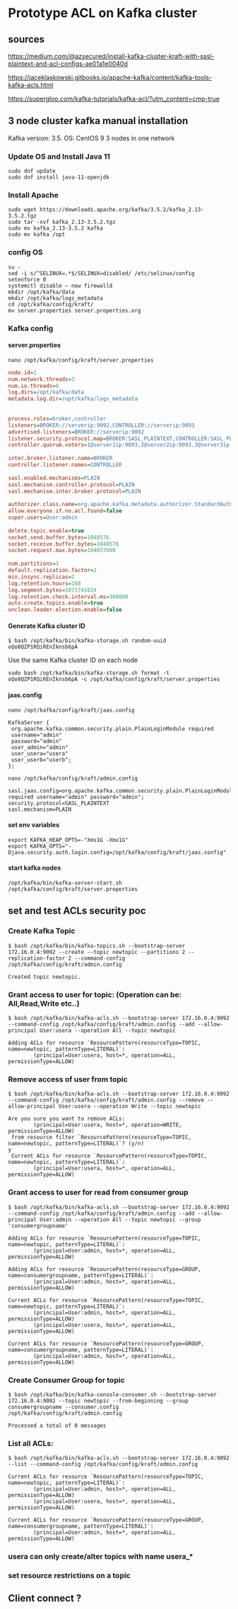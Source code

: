 # Prototype ACL on Kafka cluster

## sources

<https://medium.com/@azsecured/install-kafka-cluster-kraft-with-sasl-plaintext-and-acl-configs-ae01a1e0040d>

<https://jaceklaskowski.gitbooks.io/apache-kafka/content/kafka-tools-kafka-acls.html>

https://supergloo.com/kafka-tutorials/kafka-acl/?utm_content=cmp-true



## 3 node cluster kafka manual installation

Kafka version: 3.5.
OS: CentOS 9
3 nodes in one network

### Update OS and Install Java 11

``` console
sudo dnf update
sudo dnf install java-11-openjdk
```

### Install Apache

```console
sudo wget https://downloads.apache.org/kafka/3.5.2/kafka_2.13-3.5.2.tgz
sudo tar -xvf kafka_2.13-3.5.2.tgz
sudo mv kafka_2.13-3.5.2 kafka
sudo mv kafka /opt
```

### config OS

```console
su - 
sed -i s/^SELINUX=.*$/SELINUX=disabled/ /etc/selinux/config
setenforce 0
systemctl disable — now firewalld
mkdir /opt/kafka/data
mkdir /opt/kafka/logs_metadata
cd /opt/kafka/config/kraft/
mv server.properties server.properties.org

```

### Kafka config

#### server.properties

```console
nano /opt/kafka/config/kraft/server.properties
```

```ini
node.id=1
num.network.threads=3
num.io.threads=8
log.dirs=/opt/kafka/data
metadata.log.dir=/opt/kafka/logs_metadata
 
 
process.roles=broker,controller
listeners=BROKER://serverip:9092,CONTROLLER://serverip:9093
advertised.listeners=BROKER://serverip:9092
listener.security.protocol.map=BROKER:SASL_PLAINTEXT,CONTROLLER:SASL_PLAINTEXT
controller.quorum.voters=1@server1ip:9093,2@server2ip:9093,3@server3ip:9093
 
inter.broker.listener.name=BROKER
controller.listener.names=CONTROLLER
 
sasl.enabled.mechanisms=PLAIN
sasl.mechanism.controller.protocol=PLAIN
sasl.mechanism.inter.broker.protocol=PLAIN
 
authorizer.class.name=org.apache.kafka.metadata.authorizer.StandardAuthorizer
allow.everyone.if.no.acl.found=false
super.users=User:admin
 
delete.topic.enable=true
socket.send.buffer.bytes=1048576
socket.receive.buffer.bytes=1048576
socket.request.max.bytes=104857600
 
num.partitions=3
default.replication.factor=2
min.insync.replicas=2
log.retention.hours=168
log.segment.bytes=1073741824
log.retention.check.interval.ms=300000
auto.create.topics.enable=true
unclean.leader.election.enable=false

```

#### Generate Kafka cluster ID

```console
$ bash /opt/kafka/bin/kafka-storage.sh random-uuid
oQo8QZP1RQiREnIknsb6pA
```

Use the same Kafka cluster ID on each node

```console
sudo bash /opt/kafka/bin/kafka-storage.sh format -t oQo8QZP1RQiREnIknsb6pA -c /opt/kafka/config/kraft/server.properties
```

#### jaas.config

```console
nano /opt/kafka/config/kraft/jaas.config
 
KafkaServer {
 org.apache.kafka.common.security.plain.PlainLoginModule required
 username="admin"
 password="admin"
 user_admin="admin"
 user_usera="usera"
 user_userb="userb";
};
```

```console
nano /opt/kafka/config/kraft/admin.config
 
sasl.jaas.config=org.apache.kafka.common.security.plain.PlainLoginModule required username="admin" password="admin";
security.protocol=SASL_PLAINTEXT
sasl.mechanism=PLAIN

```

#### set env variables

```console
export KAFKA_HEAP_OPTS=-"Xms1G -Xmx1G"
export KAFKA_OPTS="-Djava.security.auth.login.config=/opt/kafka/config/kraft/jaas.config"

```

#### start kafka nodes

```console
/opt/kafka/bin/kafka-server-start.sh /opt/kafka/config/kraft/server.properties
```

## set and test ACLs security poc

### Create Kafka Topic

```console
$ bash /opt/kafka/bin/kafka-topics.sh --bootstrap-server 172.16.0.4:9092 --create --topic newtopic --partitions 2 --replication-factor 2 --command-config /opt/kafka/config/kraft/admin.config

Created topic newtopic.
```

### Grant access to user for topic: (Operation can be: All,Read,Write etc..)

```console
$ bash /opt/kafka/bin/kafka-acls.sh --bootstrap-server 172.16.0.4:9092 --command-config /opt/kafka/config/kraft/admin.config --add --allow-principal User:usera --operation All --topic newtopic

Adding ACLs for resource `ResourcePattern(resourceType=TOPIC, name=newtopic, patternType=LITERAL)`:
        (principal=User:usera, host=*, operation=ALL, permissionType=ALLOW)
```

### Remove access of user from topic

```console
$ bash /opt/kafka/bin/kafka-acls.sh --bootstrap-server 172.16.0.4:9092 --command-config /opt/kafka/config/kraft/admin.config --remove --allow-principal User:usera --operation Write --topic newtopic

Are you sure you want to remove ACLs: 
        (principal=User:usera, host=*, operation=WRITE, permissionType=ALLOW) 
 from resource filter `ResourcePattern(resourceType=TOPIC, name=newtopic, patternType=LITERAL)`? (y/n)
y
 Current ACLs for resource `ResourcePattern(resourceType=TOPIC, name=newtopic, patternType=LITERAL)`: 
        (principal=User:usera, host=*, operation=ALL, permissionType=ALLOW)
```

### Grant access to user for read from consumer group

```console
$ bash /opt/kafka/bin/kafka-acls.sh --bootstrap-server 172.16.0.4:9092 --command-config /opt/kafka/config/kraft/admin.config --add --allow-principal User:admin --operation All --topic newtopic --group 'consumergroupname'

Adding ACLs for resource `ResourcePattern(resourceType=TOPIC, name=newtopic, patternType=LITERAL)`: 
        (principal=User:admin, host=*, operation=ALL, permissionType=ALLOW)

Adding ACLs for resource `ResourcePattern(resourceType=GROUP, name=consumergroupname, patternType=LITERAL)`: 
        (principal=User:admin, host=*, operation=ALL, permissionType=ALLOW)

Current ACLs for resource `ResourcePattern(resourceType=TOPIC, name=newtopic, patternType=LITERAL)`: 
        (principal=User:admin, host=*, operation=ALL, permissionType=ALLOW)
        (principal=User:usera, host=*, operation=ALL, permissionType=ALLOW)

Current ACLs for resource `ResourcePattern(resourceType=GROUP, name=consumergroupname, patternType=LITERAL)`:
        (principal=User:admin, host=*, operation=ALL, permissionType=ALLOW)
```

### Create Consumer Group for topic

```console
$ bash /opt/kafka/bin/kafka-console-consumer.sh --bootstrap-server 172.16.0.4:9092 --topic newtopic --from-beginning --group consumergroupname --consumer.config /opt/kafka/config/kraft/admin.config

Processed a total of 0 messages
```

### List all ACLs:

```console
$ bash /opt/kafka/bin/kafka-acls.sh --bootstrap-server 172.16.0.4:9092 --list --command-config /opt/kafka/config/kraft/admin.config

Current ACLs for resource `ResourcePattern(resourceType=TOPIC, name=newtopic, patternType=LITERAL)`: 
        (principal=User:admin, host=*, operation=ALL, permissionType=ALLOW)
        (principal=User:usera, host=*, operation=ALL, permissionType=ALLOW)

Current ACLs for resource `ResourcePattern(resourceType=GROUP, name=consumergroupname, patternType=LITERAL)`:
        (principal=User:admin, host=*, operation=ALL, permissionType=ALLOW)
```

### usera can only create/alter topics with name usera_*

### set resource restrictions on a topic 



## Client connect ?

